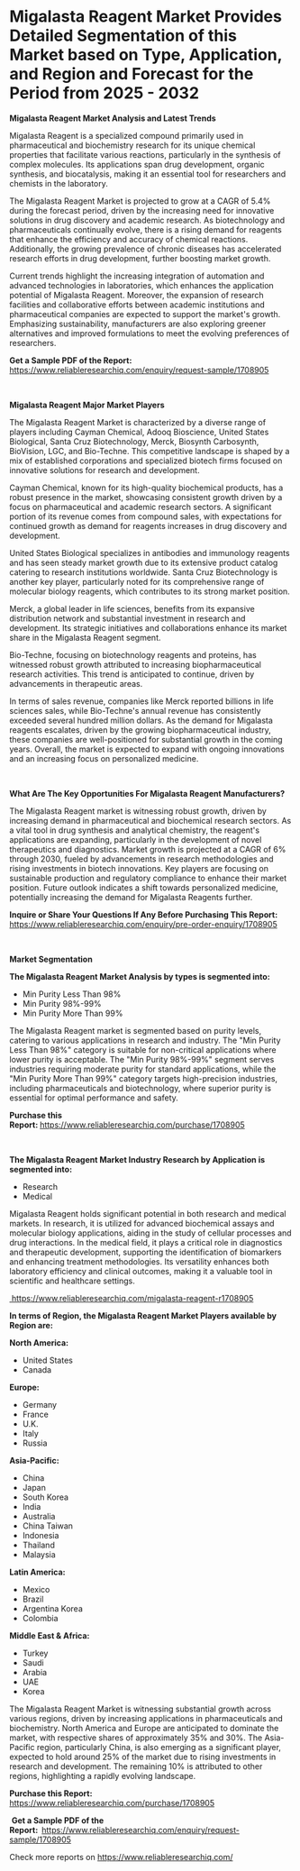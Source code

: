 <p><h1>Migalasta Reagent Market Provides Detailed Segmentation of this Market based on Type, Application, and Region and Forecast for the Period from 2025 - 2032</h1></p><p><strong>Migalasta Reagent Market Analysis and Latest Trends</strong></p>
<p><p>Migalasta Reagent is a specialized compound primarily used in pharmaceutical and biochemistry research for its unique chemical properties that facilitate various reactions, particularly in the synthesis of complex molecules. Its applications span drug development, organic synthesis, and biocatalysis, making it an essential tool for researchers and chemists in the laboratory.</p><p>The Migalasta Reagent Market is projected to grow at a CAGR of 5.4% during the forecast period, driven by the increasing need for innovative solutions in drug discovery and academic research. As biotechnology and pharmaceuticals continually evolve, there is a rising demand for reagents that enhance the efficiency and accuracy of chemical reactions. Additionally, the growing prevalence of chronic diseases has accelerated research efforts in drug development, further boosting market growth.</p><p>Current trends highlight the increasing integration of automation and advanced technologies in laboratories, which enhances the application potential of Migalasta Reagent. Moreover, the expansion of research facilities and collaborative efforts between academic institutions and pharmaceutical companies are expected to support the market's growth. Emphasizing sustainability, manufacturers are also exploring greener alternatives and improved formulations to meet the evolving preferences of researchers.</p></p>
<p><strong>Get a Sample PDF of the Report:&nbsp;</strong> <a href="https://www.reliableresearchiq.com/enquiry/request-sample/1708905?utm_campaign=1087&utm_medium=2&utm_source=Github&utm_content=ia&utm_term=10012025&utm_id=migalasta-reagent">https://www.reliableresearchiq.com/enquiry/request-sample/1708905</a></p>
<p>&nbsp;</p>
<p><strong>Migalasta Reagent Major Market Players</strong></p>
<p><p>The Migalasta Reagent Market is characterized by a diverse range of players including Cayman Chemical, Adooq Bioscience, United States Biological, Santa Cruz Biotechnology, Merck, Biosynth Carbosynth, BioVision, LGC, and Bio-Techne. This competitive landscape is shaped by a mix of established corporations and specialized biotech firms focused on innovative solutions for research and development.</p><p>Cayman Chemical, known for its high-quality biochemical products, has a robust presence in the market, showcasing consistent growth driven by a focus on pharmaceutical and academic research sectors. A significant portion of its revenue comes from compound sales, with expectations for continued growth as demand for reagents increases in drug discovery and development.</p><p>United States Biological specializes in antibodies and immunology reagents and has seen steady market growth due to its extensive product catalog catering to research institutions worldwide. Santa Cruz Biotechnology is another key player, particularly noted for its comprehensive range of molecular biology reagents, which contributes to its strong market position.</p><p>Merck, a global leader in life sciences, benefits from its expansive distribution network and substantial investment in research and development. Its strategic initiatives and collaborations enhance its market share in the Migalasta Reagent segment.</p><p>Bio-Techne, focusing on biotechnology reagents and proteins, has witnessed robust growth attributed to increasing biopharmaceutical research activities. This trend is anticipated to continue, driven by advancements in therapeutic areas.</p><p>In terms of sales revenue, companies like Merck reported billions in life sciences sales, while Bio-Techne's annual revenue has consistently exceeded several hundred million dollars. As the demand for Migalasta reagents escalates, driven by the growing biopharmaceutical industry, these companies are well-positioned for substantial growth in the coming years. Overall, the market is expected to expand with ongoing innovations and an increasing focus on personalized medicine.</p></p>
<p>&nbsp;</p>
<p><strong>What Are The Key Opportunities For Migalasta Reagent Manufacturers?</strong></p>
<p><p>The Migalasta Reagent market is witnessing robust growth, driven by increasing demand in pharmaceutical and biochemical research sectors. As a vital tool in drug synthesis and analytical chemistry, the reagent's applications are expanding, particularly in the development of novel therapeutics and diagnostics. Market growth is projected at a CAGR of 6% through 2030, fueled by advancements in research methodologies and rising investments in biotech innovations. Key players are focusing on sustainable production and regulatory compliance to enhance their market position. Future outlook indicates a shift towards personalized medicine, potentially increasing the demand for Migalasta Reagents further.</p></p>
<p><strong>Inquire or Share Your Questions If Any Before Purchasing This Report:</strong> <a href="https://www.reliableresearchiq.com/enquiry/pre-order-enquiry/1708905?utm_campaign=1087&utm_medium=2&utm_source=Github&utm_content=ia&utm_term=10012025&utm_id=migalasta-reagent">https://www.reliableresearchiq.com/enquiry/pre-order-enquiry/1708905</a></p>
<p>&nbsp;</p>
<p><strong>Market Segmentation</strong></p>
<p><strong>The Migalasta Reagent Market Analysis by types is segmented into:</strong></p>
<p><ul><li>Min Purity Less Than 98%</li><li>Min Purity 98%-99%</li><li>Min Purity More Than 99%</li></ul></p>
<p><p>The Migalasta Reagent market is segmented based on purity levels, catering to various applications in research and industry. The "Min Purity Less Than 98%" category is suitable for non-critical applications where lower purity is acceptable. The "Min Purity 98%-99%" segment serves industries requiring moderate purity for standard applications, while the "Min Purity More Than 99%" category targets high-precision industries, including pharmaceuticals and biotechnology, where superior purity is essential for optimal performance and safety.</p></p>
<p><strong>Purchase this Report:&nbsp;</strong><a href="https://www.reliableresearchiq.com/purchase/1708905?utm_campaign=1087&utm_medium=2&utm_source=Github&utm_content=ia&utm_term=10012025&utm_id=migalasta-reagent">https://www.reliableresearchiq.com/purchase/1708905</a></p>
<p>&nbsp;</p>
<p><strong>The Migalasta Reagent Market Industry Research by Application is segmented into:</strong></p>
<p><ul><li>Research</li><li>Medical</li></ul></p>
<p><p>Migalasta Reagent holds significant potential in both research and medical markets. In research, it is utilized for advanced biochemical assays and molecular biology applications, aiding in the study of cellular processes and drug interactions. In the medical field, it plays a critical role in diagnostics and therapeutic development, supporting the identification of biomarkers and enhancing treatment methodologies. Its versatility enhances both laboratory efficiency and clinical outcomes, making it a valuable tool in scientific and healthcare settings.</p></p>
<p><a href="https://www.reliableresearchiq.com/migalasta-reagent-r1708905?utm_campaign=1087&utm_medium=2&utm_source=Github&utm_content=ia&utm_term=10012025&utm_id=migalasta-reagent">&nbsp;https://www.reliableresearchiq.com/migalasta-reagent-r1708905</a></p>
<p><strong>In terms of Region, the Migalasta Reagent Market Players available by Region are:</strong></p>
<p>
    <p> <strong> North America: </strong>
        <ul>
            <li>United States</li>
            <li>Canada</li>
        </ul>
        </p> 
    <p> <strong> Europe: </strong>
        <ul>
            <li>Germany</li>
            <li>France</li>
            <li>U.K.</li>
            <li>Italy</li>
            <li>Russia</li>
        </ul>
        </p> 
    <p> <strong> Asia-Pacific: </strong>
        <ul>
            <li>China</li>
            <li>Japan</li>
            <li>South Korea</li>
            <li>India</li>
            <li>Australia</li>
            <li>China Taiwan</li>
            <li>Indonesia</li>
            <li>Thailand</li>
            <li>Malaysia</li>
        </ul>
        </p> 
    <p> <strong> Latin America: </strong>
        <ul>
            <li>Mexico</li>
            <li>Brazil</li>
            <li>Argentina Korea</li>
            <li>Colombia</li>
        </ul>
        </p> 
    <p> <strong> Middle East & Africa: </strong>
        <ul>
            <li>Turkey</li>
            <li>Saudi</li>
            <li>Arabia</li>
            <li>UAE</li>
            <li>Korea</li>
        </ul>
    </p>
    </p>
<p><p>The Migalasta Reagent Market is witnessing substantial growth across various regions, driven by increasing applications in pharmaceuticals and biochemistry. North America and Europe are anticipated to dominate the market, with respective shares of approximately 35% and 30%. The Asia-Pacific region, particularly China, is also emerging as a significant player, expected to hold around 25% of the market due to rising investments in research and development. The remaining 10% is attributed to other regions, highlighting a rapidly evolving landscape.</p></p>
<p><strong>Purchase this Report: </strong><a href="https://www.reliableresearchiq.com/purchase/1708905?utm_campaign=1087&utm_medium=2&utm_source=Github&utm_content=ia&utm_term=10012025&utm_id=migalasta-reagent">https://www.reliableresearchiq.com/purchase/1708905</a></p>
<p>&nbsp;<strong>Get a Sample PDF of the Report:&nbsp;&nbsp;</strong><a href="https://www.reliableresearchiq.com/enquiry/request-sample/1708905?utm_campaign=1087&utm_medium=2&utm_source=Github&utm_content=ia&utm_term=10012025&utm_id=migalasta-reagent">https://www.reliableresearchiq.com/enquiry/request-sample/1708905</a></p>
<p><strong></strong></p>
<p>Check more reports on <a href="https://www.reliableresearchiq.com/?utm_campaign=1087&utm_medium=2&utm_source=Github&utm_content=ia&utm_term=10012025&utm_id=migalasta-reagent">https://www.reliableresearchiq.com/</a></p>